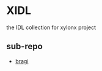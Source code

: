 # XIDL

the IDL collection for xylonx project

## sub-repo

- [bragi](https://github.com/xylonx/bragi-core)